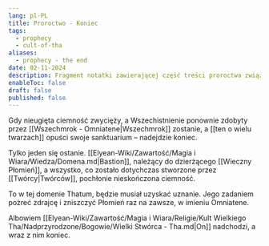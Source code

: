 ```yaml
---
lang: pl-PL
title: Proroctwo - Koniec
tags:
  - prophecy
  - cult-of-tha
aliases:
  - prophecy - the end
date: 02-11-2024
description: Fragment notatki zawierającej część treści proroctwa związanego z Kultem Wielkiego Tha.
enableToc: false
draft: false
published: false
---
```


Gdy nieugięta ciemność zwycięży, a Wszechistnienie ponownie zdobyty przez [[Wszechmrok - Omniatene|Wszechmrok]] zostanie, a [[ten o wielu twarzach]] opuści swoje sanktuarium – nadejdzie koniec.

Tylko jeden się ostanie. [[Elyean-Wiki/Zawartość/Magia i Wiara/Wiedza/Domena.md|Bastion]], należący do dzierżącego [[Wieczny Płomień]], a wszystko, co zostało dotychczas stworzone przez [[Twórcy|Twórców]], pochłonie nieskończona ciemność. 

To w tej domenie Thatum, będzie musiał uzyskać uznanie.
Jego zadaniem pożreć zdrajcę i zniszczyć Płomień raz na zawsze, w imieniu Omniatene. 

Albowiem [[Elyean-Wiki/Zawartość/Magia i Wiara/Religie/Kult Wielkiego Tha/Nadprzyrodzone/Bogowie/Wielki Stwórca - Tha.md|On]] nadchodzi, a wraz z nim koniec.

